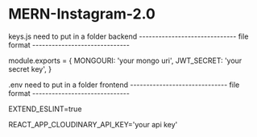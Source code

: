 # MERN-Instagram-2.0

keys.js need to put in a folder backend
------------------------------ file format ------------------------------

module.exports = {
  MONGOURI: 'your mongo uri',
  JWT_SECRET: 'your secret key',
}

.env need to put in a folder frontend
------------------------------ file format ------------------------------

EXTEND_ESLINT=true

REACT_APP_CLOUDINARY_API_KEY='your api key'